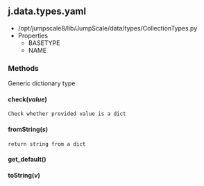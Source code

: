 <!-- toc -->
## j.data.types.yaml

- /opt/jumpscale8/lib/JumpScale/data/types/CollectionTypes.py
- Properties
    - BASETYPE
    - NAME

### Methods

Generic dictionary type

#### check(*value*) 

```
Check whether provided value is a dict

```

#### fromString(*s*) 

```
return string from a dict

```

#### get_default() 

#### toString(*v*) 

